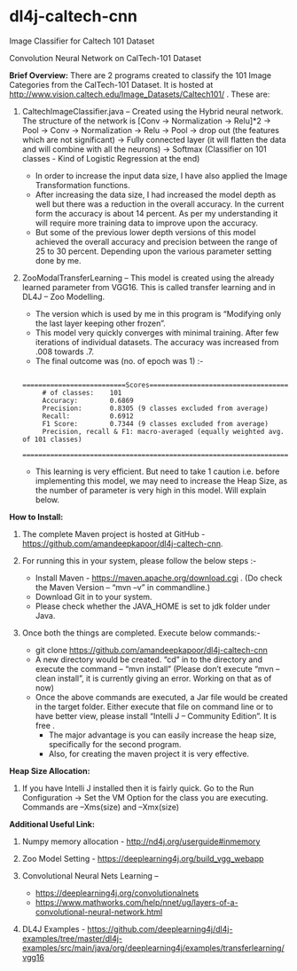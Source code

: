 # dl4j-caltech-cnn
Image Classifier for Caltech 101 Dataset

Convolution Neural Network on CalTech-101 Dataset

**Brief Overview:**
There are 2 programs created to classify the 101 Image Categories from the CalTech-101 Dataset. It is hosted at http://www.vision.caltech.edu/Image_Datasets/Caltech101/ .
These are: 
1. CaltechImageClassifier.java – Created using the Hybrid neural network. The structure of the network is 
[Conv -> Normalization -> Relu]*2 -> Pool -> Conv -> Normalization -> Relu -> Pool -> drop out (the features which are not significant) -> Fully connected layer (it will flatten the data and will combine with all the neurons) -> Softmax (Classifier on 101 classes - Kind of Logistic Regression at the end)

   * In order to increase the input data size, I have also applied the Image Transformation functions.
   * After increasing the data size, I had increased the model depth as well but there was a reduction in the overall accuracy. In the current form the accuracy is about 14 percent. As per my understanding it will require more training data to improve upon the accuracy.
   * But some of the previous lower depth versions of this model achieved the overall accuracy and precision between the range of 25 to 30 percent. Depending upon the various parameter setting done by me. 

2. ZooModalTransferLearning – This model is created using the already learned parameter from VGG16. This is called transfer learning and in DL4J – Zoo Modelling.

   * The version which is used by me in this program is “Modifying only the last layer keeping other frozen”.
   * This model very quickly converges with minimal training. After few iterations  of individual datasets. The accuracy was 		increased from .008 towards .7.
   * The final outcome was (no. of epoch was 1) :-	
   ```
   	==========================Scores========================================
 		# of classes:    101
 		Accuracy:        0.6869
 		Precision:       0.8305	(9 classes excluded from average)
 		Recall:          0.6912
 		F1 Score:        0.7344	(9 classes excluded from average)
		Precision, recall & F1: macro-averaged (equally weighted avg. of 101 classes)
		========================================================================
   ```
   * This learning is very efficient. But need to take 1 caution i.e. before implementing this model, we may need to increase the			Heap Size, as the number of parameter is very high in this model. Will explain below.

**How to Install:**

1. The complete Maven project is hosted at GitHub - https://github.com/amandeepkapoor/dl4j-caltech-cnn. 

2. For running this in your system, please follow the below steps :-

   * Install Maven - https://maven.apache.org/download.cgi . (Do check the Maven Version – “mvn –v” in commandline.)
   * Download Git in to your system.
   * Please check whether the JAVA_HOME is set to jdk folder under Java.
3. Once both the things are completed. Execute below commands:-
   * git clone https://github.com/amandeepkapoor/dl4j-caltech-cnn
   * A new directory would be created. “cd” in to the directory and execute the command – “mvn install” (Please don’t execute “mvn –clean install”, it is currently giving an error. Working on that as of now)
   * Once the above commands are executed, a Jar file would be created in the target folder. Either execute that file on command line or to have better view, please install “Intelli J – Community Edition”. It is free .
     * The major advantage is you can easily increase the heap size, specifically for the second program. 
     * Also, for creating the maven project it is very effective.

**Heap Size Allocation:**

1. If you have Intelli J installed then it is fairly quick. Go to the Run Configuration -> Set the VM Option for the class you are executing. Commands are –Xms(size) and –Xmx(size)

**Additional Useful Link:**

1. Numpy memory allocation - http://nd4j.org/userguide#inmemory 

2. Zoo Model Setting - https://deeplearning4j.org/build_vgg_webapp 

3. Convolutional Neural Nets Learning – 
   - https://deeplearning4j.org/convolutionalnets 
   - https://www.mathworks.com/help/nnet/ug/layers-of-a-convolutional-neural-network.html 
		
4. DL4J Examples - https://github.com/deeplearning4j/dl4j-examples/tree/master/dl4j-examples/src/main/java/org/deeplearning4j/examples/transferlearning/vgg16







